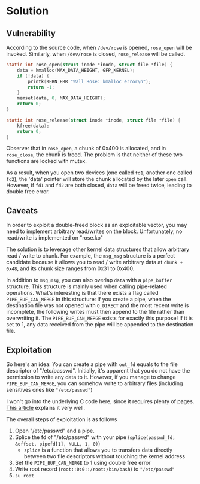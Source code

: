 # Solution

## Vulnerability

According to the source code, when `/dev/rose` is opened, `rose_open` will be invoked. Similarly, when `/dev/rose` is closed, `rose_release` will be called.

```c
static int rose_open(struct inode *inode, struct file *file) {
    data = kmalloc(MAX_DATA_HEIGHT, GFP_KERNEL);
    if (!data) {
        printk(KERN_ERR "Wall Rose: kmalloc error\n");
        return -1;
    }
    memset(data, 0, MAX_DATA_HEIGHT);
    return 0;
}

static int rose_release(struct inode *inode, struct file *file) {
    kfree(data);
    return 0;
}
```

Observer that in `rose_open`, a chunk of 0x400 is allocated, and in `rose_close`, the chunk is freed. The problem is that neither of these two functions are locked with mutex.

As a result, when you open two devices (one called `fd1`, another one called `fd2`), the 'data' pointer will store the chunk allocated by the later `open` call. However, if `fd1` and `fd2` are both closed, `data` will be freed twice, leading to double free error.

## Caveats

In order to exploit a double-freed block as an exploitable vector, you may need to implement arbitrary read/writes on the block. Unfortunately, no read/write is implemented on "rose.ko"

The solution is to leverage other kernel data structures that allow arbitrary read / write to chunk. For example, the `msg_msg` structure is a perfect candidate because it allows you to read / write arbitrary data at `chunk + 0x48`, and its chunk size ranges from 0x31 to 0x400.

In addition to `msg_msg`, you can also overlap `data` with a `pipe_buffer` structure. This structure is mainly used when calling pipe-related operations. What's interesting is that there exists a flag called `PIPE_BUF_CAN_MERGE` in this structure: If you create a pipe, when the destination file was not opened with `O_DIRECT` and the most recent write is incomplete, the following writes must then append to the file rather than overwriting it. The `PIPE_BUF_CAN_MERGE` exists for exactly this purpose! If it is set to 1, any data received from the pipe will be appended to the destination file.

## Exploitation

So here's an idea: You can create a pipe with `out_fd` equals to the file descriptor of "/etc/passwd". Initially, it's apparent that you do not have the permission to write any data to it. However, if you manage to change `PIPE_BUF_CAN_MERGE`, you can somehow write to arbitrary files (including sensitives ones like `"/etc/passwd"`)

I won't go into the underlying C code here, since it requires plenty of pages. [This article](https://0x434b.dev/learning-linux-kernel-exploitation-part-2-cve-2022-0847/) explains it very well. 

The overall steps of exploitation is as follows

1. Open "/etc/passwd" and a pipe.
2. Splice the fd of "/etc/passwd" with your pipe (`splice(passwd_fd, &offset, pipefd[1], NULL, 1, 0)`)
    - `splice` is a function that allows you to transfers data directly between two file descriptors without touching the kernel address
2. Set the `PIPE_BUF_CAN_MERGE` to 1 using double free error
3. Write root record (`root::0:0::/root:/bin/bash`) to `"/etc/passwd"`
4. `su root`
